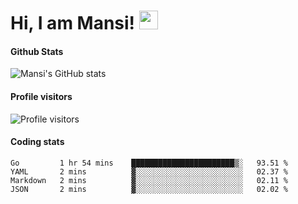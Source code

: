 # Hi, I am Mansi! <img src="https://user-images.githubusercontent.com/1303154/88677602-1635ba80-d120-11ea-84d8-d263ba5fc3c0.gif" width="30px">

#### Github Stats

![Mansi's GitHub stats](https://github-readme-stats.vercel.app/api?username=mansikulkarni96&theme=tokyonight&count_private=true&show_icons=true&hide=contribs)

#### Profile visitors

![Profile visitors](https://visitor-badge.glitch.me/badge?page_id=page.id&left_color=grey&right_color=blue)

#### Coding stats

<!--START_SECTION:waka-->

```text
Go         1 hr 54 mins    ███████████████████████▒░   93.51 %
YAML       2 mins          ▓░░░░░░░░░░░░░░░░░░░░░░░░   02.37 %
Markdown   2 mins          ▓░░░░░░░░░░░░░░░░░░░░░░░░   02.11 %
JSON       2 mins          ▓░░░░░░░░░░░░░░░░░░░░░░░░   02.02 %
```

<!--END_SECTION:waka-->
